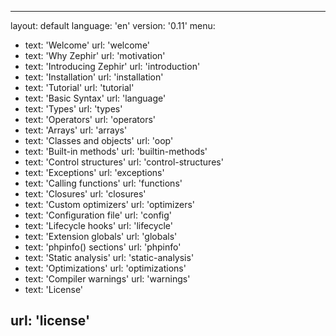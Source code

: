 * * *

layout: default language: 'en' version: '0.11' menu:

- text: 'Welcome' url: 'welcome'
- text: 'Why Zephir' url: 'motivation'
- text: 'Introducing Zephir' url: 'introduction'
- text: 'Installation' url: 'installation'
- text: 'Tutorial' url: 'tutorial'
- text: 'Basic Syntax' url: 'language'
- text: 'Types' url: 'types'
- text: 'Operators' url: 'operators'
- text: 'Arrays' url: 'arrays'
- text: 'Classes and objects' url: 'oop'
- text: 'Built-in methods' url: 'builtin-methods'
- text: 'Control structures' url: 'control-structures'
- text: 'Exceptions' url: 'exceptions'
- text: 'Calling functions' url: 'functions'
- text: 'Closures' url: 'closures'
- text: 'Custom optimizers' url: 'optimizers'
- text: 'Configuration file' url: 'config'
- text: 'Lifecycle hooks' url: 'lifecycle'
- text: 'Extension globals' url: 'globals'
- text: 'phpinfo() sections' url: 'phpinfo'
- text: 'Static analysis' url: 'static-analysis'
- text: 'Optimizations' url: 'optimizations'
- text: 'Compiler warnings' url: 'warnings'
- text: 'License'

## url: 'license'